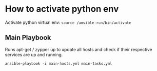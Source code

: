 # How to activate python env

Activate python virtual env: `source /ansible-run/bin/activate`

## Main Playbook

Runs apt-get / zypper up to update all hosts and check if their respective services are up and running.

`ansible-playbook -i main-hosts.yml main-tasks.yml`
